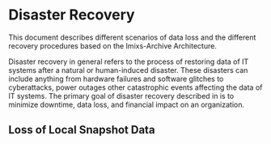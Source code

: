 # Disaster Recovery 

This document describes different scenarios of data loss and the different recovery procedures based on the Imixs-Archive Architecture. 

Disaster recovery in general refers to the process of restoring data of IT systems after a natural or human-induced disaster. These disasters can include anything from hardware failures and software glitches to cyberattacks, power outages other catastrophic events affecting the data of IT systems. The primary goal of disaster recovery described in 
is to minimize downtime, data loss, and financial impact on an organization.


## Loss of Local Snapshot Data